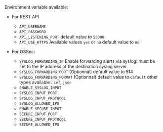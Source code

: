 Environment variable available:

- For REST API
  - `API_USERNAME`
  - `API_PASSWORD`
  - `API_LISTENING_PORT` default value to `55000`
  - `API_USE_HTTPS` Available values `yes` or `no` default value to `no`

- For OSSec:
  - `SYSLOG_FORWARDING_IP` Enable forwarding alerts via syslog: must be set to the IP address of the destination syslog server.
  - `SYSLOG_FORWARDING_PORT` (Optionnal) default value to 514
  - `SYSLOG_FORWARDING_FORMAT` (Optionnal) default value to `default` other types available : `cef`, `json`
  - `ENABLE_SYSLOG_INPUT`
  - `SYSLOG_INPUT_PORT`
  - `SYSLOG_INPUT_PROTOCOL`
  - `SYSLOG_ALLOWED_IPS`
  - `ENABLE_SECURE_INPUT`
  - `SECURE_INPUT_PORT`
  - `SECURE_INPUT_PROTOCOL`
  - `SECURE_ALLOWED_IPS`

